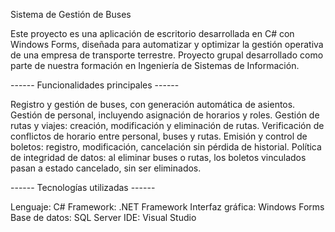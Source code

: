 Sistema de Gestión de Buses

Este proyecto es una aplicación de escritorio desarrollada en C# con Windows Forms, diseñada para automatizar y optimizar la gestión operativa de una empresa de transporte terrestre.
Proyecto grupal desarrollado como parte de nuestra formación en Ingeniería de Sistemas de Información.

------ Funcionalidades principales ------

Registro y gestión de buses, con generación automática de asientos.
Gestión de personal, incluyendo asignación de horarios y roles.
Gestión de rutas y viajes: creación, modificación y eliminación de rutas.
Verificación de conflictos de horario entre personal, buses y rutas.
Emisión y control de boletos: registro, modificación, cancelación sin pérdida de historial.
Política de integridad de datos: al eliminar buses o rutas, los boletos vinculados pasan a estado cancelado, sin ser eliminados.

------ Tecnologías utilizadas ------

Lenguaje: C#
Framework: .NET Framework
Interfaz gráfica: Windows Forms
Base de datos: SQL Server
IDE: Visual Studio
